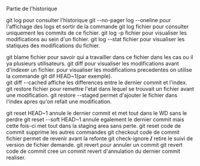 Partie de l'historique

git log pour consulter l'historique
git --no-pager log --oneline pour l'affichage des logs et sortir de la commande
git log fichier pour consulter uniquement les commits de ce fichier.
git log -p fichier pour visualiser les modifications au sein d'un fichier.
git log --stat fichier pour visualiser les statiques des modifications du fichier.

git blame fichier pour savoir qui a travailler dans ce fichier dans les cas ou il ya plusieurs utilisateurs.
git diff pour visualiser les modifications avant d'indexer un fichier.
pour visualiser les modifications precedentes on utilise la commande git dif HEAD~1(par exemple).  
git diff --cached affiche les differences entre le dernier commit et l'index.
git restore fichier pour remettre l'etat dans lequel se trouvait un fichier avant une modification.
git restore --staged permet d'ajouter le fichier dans l'index apres qu'on refait une modification.

git reset HEAD~1 annule le dernier commit et met tout dans le WD sans le perdre
git reset --soft HEAD~1 annule egalement le dernier commit mais cette fois-ci met tout dans la staging area sans perte.
git reset code de commit supprime les autres commandes
git checkout code de commit fichier permet de revenir avant la refonte
git check-ignore **/** retire le suivi de version de fichier demande.
git revert pour annuler un commit
git revert code de commit cree un commit revert d'annulation du dernier commit realiser.



